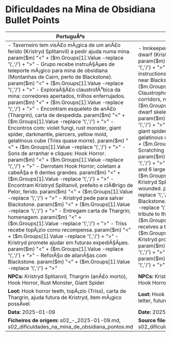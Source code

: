﻿# Dificuldades na Mina de Obsidiana  Bullet Points

| PortuguÃªs                                                                                                                                                                                                                                                                                                                                                                                                                                                                                                                                                                                                                                                                                                                                                                                                                                                                                                                              | English                                                                                                                                                                                                                                                                                                                                                                                                                                                                                                                                                                                                                                                                                                                                                                                                                                                                                                                |
| -------------------------------------------------------------------------------------------------------------------------------------------------------------------------------------------------------------------------------------------------------------------------------------------------------------------------------------------------------------------------------------------------------------------------------------------------------------------------------------------------------------------------------------------------------------------------------------------------------------------------------------------------------------------------------------------------------------------------------------------------------------------------------------------------------------------------------------------------------------------------------------------------------------------------------------- | ---------------------------------------------------------------------------------------------------------------------------------------------------------------------------------------------------------------------------------------------------------------------------------------------------------------------------------------------------------------------------------------------------------------------------------------------------------------------------------------------------------------------------------------------------------------------------------------------------------------------------------------------------------------------------------------------------------------------------------------------------------------------------------------------------------------------------------------------------------------------------------------------------------------------- |
| - Taverneiro tem visÃ£o mÃ¡gica de um anÃ£o ferido (Kristryd Splitanvil) a pedir ajuda numa mina. param($m) "<" + ($m.Groups[1].Value -replace '\\','/') + ">" - Grupo recebe instruÃ§Ãµes de teleporte mÃ¡gico para mina de obsidiana (Montanhas de Cairn, perto de Blackstone). param($m) "<" + ($m.Groups[1].Value -replace '\\','/') + ">" - ExploraÃ§Ã£o claustrofÃ³bica da mina: corredores apertados, trilhos enferrujados. param($m) "<" + ($m.Groups[1].Value -replace '\\','/') + ">" - Encontram esqueleto de anÃ£o (Thargrin), carta de despedida. param($m) "<" + ($m.Groups[1].Value -replace '\\','/') + ">" - Encontros com: violet fungi, rust monster, giant spider, darkmantle, piercers, yellow mold, gelatinous cube (Triss quase morre). param($m) "<" + ($m.Groups[1].Value -replace '\\','/') + ">" - Sons de arranhar e cliques: Hook Horror. param($m) "<" + ($m.Groups[1].Value -replace '\\','/') + ">" - Derrotam Hook Horror; coletam a cabeÃ§a e 6 dentes grandes. param($m) "<" + ($m.Groups[1].Value -replace '\\','/') + ">" - Encontram Kristryd Splitanvil, prefeito e clÃ©rigo de Pelor, ferido. param($m) "<" + ($m.Groups[1].Value -replace '\\','/') + ">" - Kristryd pede para salvar Blackstone. param($m) "<" + ($m.Groups[1].Value -replace '\\','/') + ">" - Entregam carta de Thargrin; homenagem. param($m) "<" + ($m.Groups[1].Value -replace '\\','/') + ">" - Triss recebe topÃ¡zio como recompensa. param($m) "<" + ($m.Groups[1].Value -replace '\\','/') + ">" - Kristryd promete ajudar em futuras expediÃ§Ãµes. param($m) "<" + ($m.Groups[1].Value -replace '\\','/') + ">" - ReforÃ§o de alianÃ§as com Blackstone. param($m) "<" + ($m.Groups[1].Value -replace '\\','/') + ">"  | - Innkeeper receives magical vision of a wounded dwarf (Kristryd Splitanvil) asking for help in a mine. param($m) "<" + ($m.Groups[1].Value -replace '\\','/') + ">" - Group receives magical teleport instructions to the obsidian mine (Cairn Mountains, near Blackstone). param($m) "<" + ($m.Groups[1].Value -replace '\\','/') + ">" - Claustrophobic exploration of the mine: tight corridors, rusty tracks. param($m) "<" + ($m.Groups[1].Value -replace '\\','/') + ">" - Find a dwarf skeleton (Thargrin), farewell letter. param($m) "<" + ($m.Groups[1].Value -replace '\\','/') + ">" - Encounters: violet fungi, rust monster, giant spider, darkmantle, piercers, yellow mold, gelatinous cube (Triss nearly dies). param($m) "<" + ($m.Groups[1].Value -replace '\\','/') + ">" - Scratching and clicking sounds: Hook Horror. param($m) "<" + ($m.Groups[1].Value -replace '\\','/') + ">" - Defeat Hook Horror; collect its head and 6 large teeth. param($m) "<" + ($m.Groups[1].Value -replace '\\','/') + ">" - Find Kristryd Splitanvil, mayor and cleric of Pelor, wounded. param($m) "<" + ($m.Groups[1].Value -replace '\\','/') + ">" - Kristryd asks to save Blackstone. param($m) "<" + ($m.Groups[1].Value -replace '\\','/') + ">" - Deliver Thargrins letter; tribute to the fallen miner. param($m) "<" + ($m.Groups[1].Value -replace '\\','/') + ">" - Triss receives a topaz as reward. param($m) "<" + ($m.Groups[1].Value -replace '\\','/') + ">" - Kristryd promises help in future expeditions. param($m) "<" + ($m.Groups[1].Value -replace '\\','/') + ">" - Stronger alliances with Blackstone. param($m) "<" + ($m.Groups[1].Value -replace '\\','/') + ">"  |
| **NPCs:** Kristryd Splitanvil, Thargrin (anÃ£o morto), Hook Horror, Rust Monster, Giant Spider                                                                                                                                                                                                                                                                                                                                                                                                                                                                                                                                                                                                                                                                                                                                                                                                                                          | **NPCs:** Kristryd Splitanvil, Thargrin (dead dwarf), Hook Horror, Rust Monster, Giant Spider                                                                                                                                                                                                                                                                                                                                                                                                                                                                                                                                                                                                                                                                                                                                                                                                                          |
| **Loot:** Hook horror teeth, topÃ¡zio (Triss), carta de Thargrin, ajuda futura de Kristryd, item mÃ¡gico possÃ­vel                                                                                                                                                                                                                                                                                                                                                                                                                                                                                                                                                                                                                                                                                                                                                                                                                        | **Loot:** Hook horror teeth, topaz (Triss), Thargrins letter, future help from Kristryd, possible magic item                                                                                                                                                                                                                                                                                                                                                                                                                                                                                                                                                                                                                                                                                                                                                                                                          |
| **Data:** 2025-01-09                                                                                                                                                                                                                                                                                                                                                                                                                                                                                                                                                                                                                                                                                                                                                                                                                                                                                                                   | **Date:** 2025-01-09                                                                                                                                                                                                                                                                                                                                                                                                                                                                                                                                                                                                                                                                                                                                                                                                                                                                                                   |
| **Ficheiros de origem:** s02_-_2025-01-09.md, s02_dificuldades_na_mina_de_obsidiana_pontos.md                                                                                                                                                                                                                                                                                                                                                                                                                                                                                                                                                                                                                                                                                                                                                                                                                                          | **Source files:** s02_-_2025-01-09.md, s02_dificuldades_na_mina_de_obsidiana_pontos.md                                                                                                                                                                                                                                                                                                                                                                                                                                                                                                                                                                                                                                                                                                                                                                                                                                 |

























